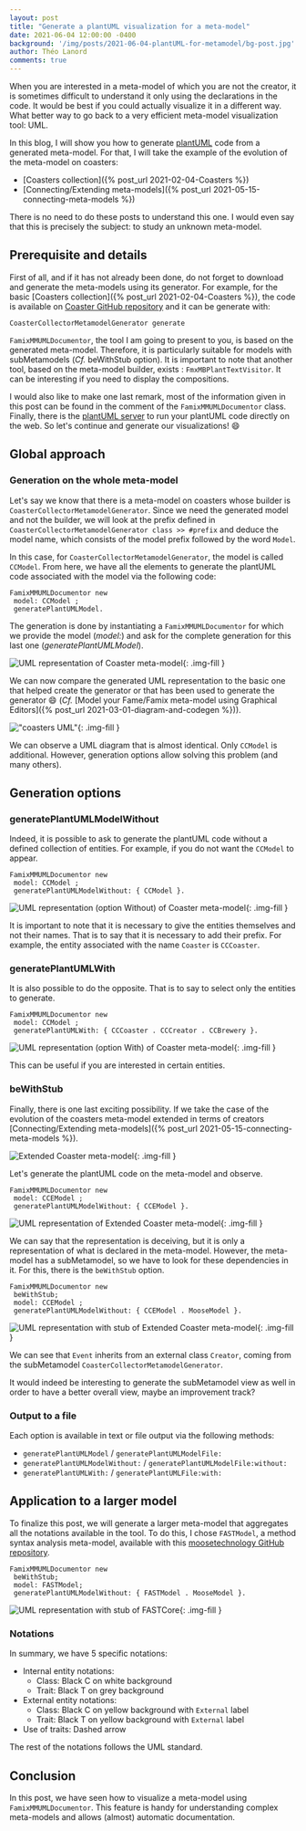 ```yaml
---
layout: post
title: "Generate a plantUML visualization for a meta-model"
date: 2021-06-04 12:00:00 -0400
background: '/img/posts/2021-06-04-plantUML-for-metamodel/bg-post.jpg'
author: Théo Lanord
comments: true
---
```


When you are interested in a meta-model of which you are not the creator, it is sometimes difficult to understand it only using the declarations in the code.
It would be best if you could actually visualize it in a different way.
What better way to go back to a very efficient meta-model visualization tool: UML.

In this blog, I will show you how to generate [plantUML](https://plantuml.com/) code from a generated meta-model.
For that, I will take the example of the evolution of the meta-model on coasters:

- [Coasters collection]({% post_url 2021-02-04-Coasters %})
- [Connecting/Extending meta-models]({% post_url 2021-05-15-connecting-meta-models %})

There is no need to do these posts to understand this one.
I would even say that this is precisely the subject: to study an unknown meta-model.

## Prerequisite and details

First of all, and if it has not already been done, do not forget to download and generate the meta-models using its generator.
For example, for the basic [Coasters collection]({% post_url 2021-02-04-Coasters %}), the code is available on [Coaster GitHub repository](https://github.com/badetitou/CoastersCollector) and it can be generate with:

```st
CoasterCollectorMetamodelGenerator generate
```

`FamixMMUMLDocumentor`, the tool I am going to present to you, is based on the generated meta-model. Therefore, it is particularly suitable for models with subMetamodels (*Cf.* beWithStub option).
It is important to note that another tool, based on the meta-model builder, exists : `FmxMBPlantTextVisitor`. It can be interesting if you need to display the compositions.

I would also like to make one last remark, most of the information given in this post can be found in the comment of the `FamixMMUMLDocumentor` class.
Finally, there is the [plantUML server](http://www.plantuml.com/plantuml/uml/SyfFKj2rKt3CoKnELR1Io4ZDoSa70000) to run your plantUML code directly on the web.
So let's continue and generate our visualizations! :smile:

## Global approach

### Generation on the whole meta-model

Let's say we know that there is a meta-model on coasters whose builder is `CoasterCollectorMetamodelGenerator`.
Since we need the generated model and not the builder, we will look at the prefix defined in `CoasterCollectorMetamodelGenerator class >> #prefix` and deduce the model name, which consists of the model prefix followed by the word `Model`.

In this case, for `CoasterCollectorMetamodelGenerator`, the model is called `CCModel`.
From here, we have all the elements to generate the plantUML code associated with the model via the following code:

```st
FamixMMUMLDocumentor new
 model: CCModel ;
 generatePlantUMLModel.
```

The generation is done by instantiating a `FamixMMUMLDocumentor` for which we provide the model (*model:*) and ask for the complete generation for this last one (*generatePlantUMLModel*).

![UML representation of Coaster meta-model](/img/posts/2021-06-04-plantUML-for-metamodel/CCModel-plantUML.svg){: .img-fill }

We can now compare the generated UML representation to the basic one that helped create the generator or that has been used to generate the generator :smile: (*Cf.* [Model your Fame/Famix meta-model using Graphical Editors]({% post_url 2021-03-01-diagram-and-codegen %})).

!["coasters UML"](/img/posts/2021-02-04-Coasters/coaster-model.drawio.svg){: .img-fill }

We can observe a UML diagram that is almost identical.
Only `CCModel` is additional.
However, generation options allow solving this problem (and many others).

## Generation options

### generatePlantUMLModelWithout

Indeed, it is possible to ask to generate the plantUML code without a defined collection of entities. For example, if you do not want the `CCModel` to appear.

```st
FamixMMUMLDocumentor new
 model: CCModel ;
 generatePlantUMLModelWithout: { CCModel }.
```

![UML representation (option Without) of Coaster meta-model](/img/posts/2021-06-04-plantUML-for-metamodel/CCModel-plantUML-Without.svg){: .img-fill }

It is important to note that it is necessary to give the entities themselves and not their names.
That is to say that it is necessary to add their prefix.
For example, the entity associated with the name `Coaster` is `CCCoaster`.

### generatePlantUMLWith

It is also possible to do the opposite.
That is to say to select only the entities to generate.

```st
FamixMMUMLDocumentor new
 model: CCModel ;
 generatePlantUMLWith: { CCCoaster . CCCreator . CCBrewery }.
```

![UML representation (option With) of Coaster meta-model](/img/posts/2021-06-04-plantUML-for-metamodel/CCModel-plantUML-With.svg){: .img-fill }

This can be useful if you are interested in certain entities.

### beWithStub

Finally, there is one last exciting possibility.
If we take the case of the evolution of the coasters meta-model extended in terms of creators [Connecting/Extending meta-models]({% post_url 2021-05-15-connecting-meta-models %}).

![Extended Coaster meta-model](/img/posts/2021-05-15-connecting-meta-models/extended-coaster-model.drawio.svg){: .img-fill }

Let's generate the plantUML code on the meta-model and observe.

```st
FamixMMUMLDocumentor new
 model: CCEModel ;
 generatePlantUMLModelWithout: { CCEModel }.
```

![UML representation of Extended Coaster meta-model](/img/posts/2021-06-04-plantUML-for-metamodel/CMModel-plantUML-Without.svg){: .img-fill }

We can say that the representation is deceiving, but it is only a representation of what is declared in the meta-model.
However, the meta-model has a subMetamodel, so we have to look for these dependencies in it.
For this, there is the `beWithStub` option.

```st
FamixMMUMLDocumentor new
 beWithStub;
 model: CCEModel ;
 generatePlantUMLModelWithout: { CCEModel . MooseModel }.
```

![UML representation with stub of Extended Coaster meta-model](/img/posts/2021-06-04-plantUML-for-metamodel/CMModel-plantUML-Without-beWithStub.svg){: .img-fill }

We can see that `Event` inherits from an external class `Creator`, coming from the subMetamodel `CoasterCollectorMetamodelGenerator`.

It would indeed be interesting to generate the subMetamodel view as well in order to have a better overall view, maybe an improvement track?

### Output to a file

Each option is available in text or file output via the following methods:

- `generatePlantUMLModel` / `generatePlantUMLModelFile:`
- `generatePlantUMLModelWithout:` / `generatePlantUMLModelFile:without:`
- `generatePlantUMLWith:` / `generatePlantUMLFile:with:`

## Application to a larger model

To finalize this post, we will generate a larger meta-model that aggregates all the notations available in the tool.
To do this, I chose `FASTModel`, a method syntax analysis meta-model, available with this [moosetechnology GitHub repository](https://github.com/moosetechnology/FAST).

```st
FamixMMUMLDocumentor new
 beWithStub;
 model: FASTModel;
 generatePlantUMLModelWithout: { FASTModel . MooseModel }.
```

![UML representation with stub of FASTCore](/img/posts/2021-06-04-plantUML-for-metamodel/FASTCore-plantUML-Without-beWithStub.svg){: .img-fill }

### Notations

In summary, we have 5 specific notations:

- Internal entity notations:
  - Class:    Black C on white background
  - Trait:    Black T on grey background
- External entity notations:
  - Class:    Black C on yellow background with `External` label
  - Trait:    Black T on yellow background with `External` label
- Use of traits:    Dashed arrow

The rest of the notations follows the UML standard.

## Conclusion

In this post, we have seen how to visualize a meta-model using `FamixMMUMLDocumentor`.
This feature is handy for understanding complex meta-models and allows (almost) automatic documentation.
